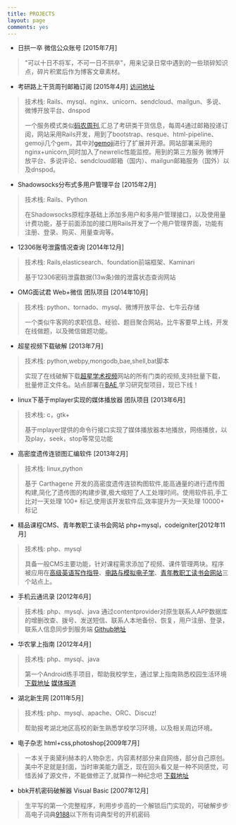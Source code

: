 ```yaml
---
title: PROJECTS
layout: page
comments: yes
---
```


+ 日拱一卒 微信公众账号 [2015年7月]
> "可以十日不将军，不可一日不拱卒"，用来记录日常中遇到的一些琐碎知识点，碎片积累后作为博客文章素材。

+ 考研路上干货周刊邮箱订阅 [2015年4月] [访问地址](http://kaoyanlushang.com/)
> 技术栈: Rails、mysql、nginx、unicorn、sendcloud、mailgun、多说、微博开放平台、dnspod
> 
> 一个服务模式类似[码农周刊](http://manong.io/),汇总了考研类干货信息，每周4通过邮箱投递订阅，网站采用Rails开发，用到了bootstrap、resque、html-pipeline、gemoji几个gem，其中对[gemoji](https://github.com/lazybios/gemoji)进行了扩展并开源。网站部署采用的nginx+unicorn,同时加入了newrelic性能监控。用到的第三方服务 微博开放平台、多说评论、sendcloud邮箱（国内）、mailgun邮箱服务（国外）以及dnspod。

+ Shadowsocks分布式多用户管理平台 [2015年2月]
> 技术栈: Rails、Python
> 
> 在Shadowsocks原程序基础上添加多用户和多用户管理接口，以及使用量计费功能，基于前面添加的接口用Rails开发了一个用户管理界面，功能有注册、登录、购买、用量查询等。

+ 12306账号泄露情况查询 [2014年12月]
> 技术栈: Rails,elasticsearch、foundation前端框架、Kaminari
> 
> 基于12306密码泄露数据(13w条)做的泄露状态查询网站

+ OMG面试君 Web+微信  团队项目 [2014年10月]
> 技术栈: python、tornado、mysql、微博开放平台、七牛云存储
> 
> 一个类似牛客网的求职信息、经验、题目聚合网站，比牛客要早上线，开发在线做题，以及微信做题功能。

+ 超星视频下载破解 [2013年7月]
> 技术栈: python,webpy,mongodb,bae,shell,bat脚本
> 
> 实现了在线破解下载[超星学术视频](http://chaoxingbot.duapp.com/)网站的所有门类的视频,支持批量下载，批量修正文件名。站点部署在[BAE](http://bce.baidu.com/index.html),学习研究型项目，现已下线！

+ linux下基于mplayer实现的媒体播放器 团队项目 [2013年6月]
> 技术栈: c，gtk+
> 
> 基于mplayer提供的命令行接口实现了媒体播放器本地播放，网络播放，以及play，seek，stop等常见功能

+ 高密度遗传连锁图汇编软件 [2013年2月]
> 技术栈: linux,python
> 
> 基于 Carthagene 开发的高密度遗传连锁构图软件,能高通量的进行遗传图构建,简化了遗传图的构建步骤,极大缩短了人工处理时间。使用软件前,手工比对一天处理 100+ 标记,使用该开发软件后,效率提升为一天处理 10000+ 标记

+ 精品课程CMS、青年教职工读书会网站 php+mysql，codeigniter[2012年11月]
> 技术栈: php、mysql
> 
> 具备一般CMS主要功能，针对课程需求添加了视频、课件管理两块。程序被应用在[高级英语写作指导]()、[电路与模拟电子学]()、[青年教职工读书会网站]()三个站点上。

+ 手机云通讯录 [2012年6月]
> 技术栈: php、mysql、java
> 通过contentprovider对原生联系人APP数据库的增删改查、拨号、发送短信、联系人本地备份、恢复，用户注册、登录，联系人信息同步到服务端 [Github地址](https://github.com/lazybios/contacts-book)

+ 华农掌上指南 [2012年4月]
> 技术栈: php、mysql、java
>
> 第一个Android练手项目，帮助我校学生，通过掌上指南熟悉校园生活环境 [下载地址](http://as.baidu.com/a/item?docid=1113111&f=web_am_header&pre=web_am_rel) [媒体报道](http://tech.163.com/12/0727/06/87DC3OOF00094MOK.html)

+ 湖北新生网 [2011年5月]
> 技术栈: php、mysql、apache、ORC、Discuz!
>
> 帮助报考湖北地区高校的新生熟悉学校学习环境，以及相关周边环境。

+ 电子杂志 html+css,photoshop[2009年7月]
> 一本关于奥黛利赫本的人物杂志，内容素材部分来自网络，部分自己原创。美中不足就是封面，当时审美能力匮乏，现在回头看又是一种不同感觉，可惜丢掉了源文件，不能做修正了,就算作一种纪念吧 [下载地址](http://pan.baidu.com/s/1Ab5uQ)

+ bbk开机密码破解器  Visual Basic [2007年12月]
> 生平写的第一个完整程序，利用步步高的一个解锁后门实现的，可破解步步高电子词典[9188](http://product.yesky.com/product/555/555009/)以下所有词典型号的开机密码




